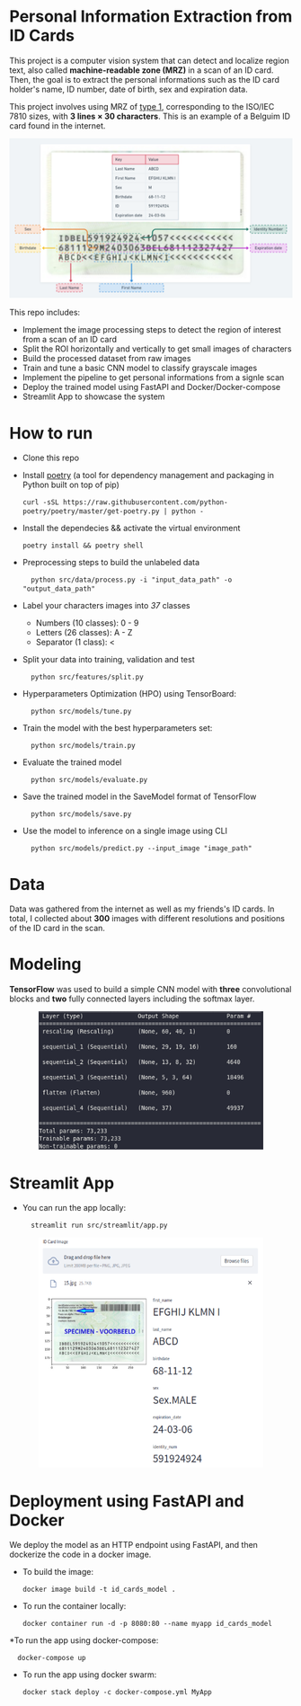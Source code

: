 # Personal Information Extraction from ID Cards
This project is a computer vision system that can detect and localize region text, also called **machine-readable zone (MRZ)** in a scan of an ID card. Then, the goal is to extract the personal informations such as the ID card holder's name, ID number, date of birth, sex and expiration data. 

This project involves using MRZ of [type 1](https://en.wikipedia.org/wiki/ISO/IEC_7810), corresponding to the ISO/IEC 7810 sizes, with **3 lines $\times$ 30 characters**.  This is an example of a Belguim ID card found in the internet. 

<p align="center">
<img src="images/id_example.png" alt="drawing" width="600"/>
</p>

This repo includes:
* Implement the image processing steps to detect the region of interest from a scan of an ID card
* Split the ROI horizontally and vertically to get small images of characters
* Build the processed dataset from raw images
* Train and tune a basic CNN model to classify grayscale images
* Implement the pipeline to get personal informations from a signle scan
* Deploy the trained model using FastAPI and Docker/Docker-compose
* Streamlit App to showcase the system

# How to run
* Clone this repo
* Install [poetry](https://python-poetry.org/docs/) (a tool for dependency management and packaging in Python built on top of pip)

      curl -sSL https://raw.githubusercontent.com/python-poetry/poetry/master/get-poetry.py | python -
* Install the dependecies && activate the virtual environment

      poetry install && poetry shell
* Preprocessing steps to build the unlabeled data

        python src/data/process.py -i "input_data_path" -o "output_data_path"
* Label your characters images into *37* classes 
    * Numbers (10 classes): 0 - 9
    * Letters (26 classes): A - Z
    * Separator (1 class): <
* Split your data into training, validation and test

        python src/features/split.py
* Hyperparameters Optimization (HPO) using TensorBoard:

        python src/models/tune.py
* Train the model with the best hyperparameters set:

        python src/models/train.py

* Evaluate the trained model 

        python src/models/evaluate.py

* Save the trained model in the SaveModel format of TensorFlow

        python src/models/save.py

* Use the model to inference on a single image using CLI

        python src/models/predict.py --input_image "image_path"

# Data
Data was gathered from the internet as well as my friends's ID cards. In total, I collected about **300** images with different resolutions and positions of the ID card in the scan. 

# Modeling
**TensorFlow** was used to build a simple CNN model with **three** convolutional blocks and  **two** fully connected layers including the softmax layer. 
<p align="center">
<img src="images/model.png" alt="drawing" width="400"/>
</p>

# Streamlit App
* You can run the app locally:

        streamlit run src/streamlit/app.py

<p align="center">
<img src="images/streamlit_app.png" alt="drawing" width="400", height="410"/>
</p>

# Deployment using FastAPI and Docker
We deploy the model as an HTTP endpoint using FastAPI, and then dockerize the code in a docker image.
* To build the image:

      docker image build -t id_cards_model .
* To run the container locally:

      docker container run -d -p 8080:80 --name myapp id_cards_model
*To run the app using docker-compose:

      docker-compose up 
* To run the app using docker swarm:

      docker stack deploy -c docker-compose.yml MyApp
